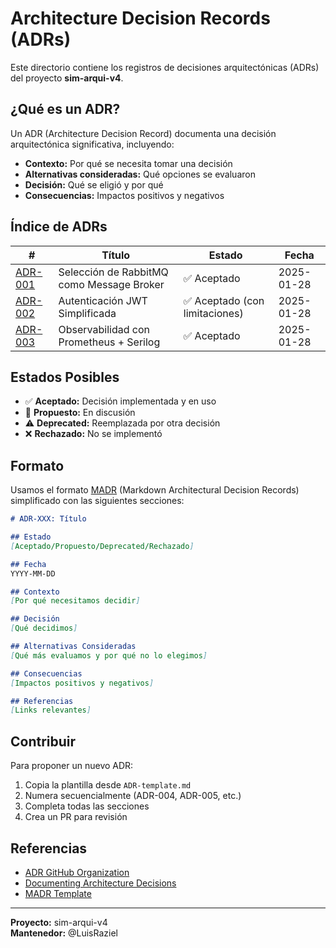 # Architecture Decision Records (ADRs)

Este directorio contiene los registros de decisiones arquitectónicas (ADRs) del proyecto **sim-arqui-v4**.

## ¿Qué es un ADR?

Un ADR (Architecture Decision Record) documenta una decisión arquitectónica significativa, incluyendo:
- **Contexto:** Por qué se necesita tomar una decisión
- **Alternativas consideradas:** Qué opciones se evaluaron
- **Decisión:** Qué se eligió y por qué
- **Consecuencias:** Impactos positivos y negativos

## Índice de ADRs

| # | Título | Estado | Fecha |
|---|--------|--------|-------|
| [ADR-001](./ADR-001-rabbitmq-selection.md) | Selección de RabbitMQ como Message Broker | ✅ Aceptado | 2025-01-28 |
| [ADR-002](./ADR-002-jwt-authentication.md) | Autenticación JWT Simplificada | ✅ Aceptado (con limitaciones) | 2025-01-28 |
| [ADR-003](./ADR-003-observability-prometheus-serilog.md) | Observabilidad con Prometheus + Serilog | ✅ Aceptado | 2025-01-28 |

## Estados Posibles

- ✅ **Aceptado:** Decisión implementada y en uso
- 🚧 **Propuesto:** En discusión
- ⚠️ **Deprecated:** Reemplazada por otra decisión
- ❌ **Rechazado:** No se implementó

## Formato

Usamos el formato [MADR](https://adr.github.io/madr/) (Markdown Architectural Decision Records) simplificado con las siguientes secciones:

```markdown
# ADR-XXX: Título

## Estado
[Aceptado/Propuesto/Deprecated/Rechazado]

## Fecha
YYYY-MM-DD

## Contexto
[Por qué necesitamos decidir]

## Decisión
[Qué decidimos]

## Alternativas Consideradas
[Qué más evaluamos y por qué no lo elegimos]

## Consecuencias
[Impactos positivos y negativos]

## Referencias
[Links relevantes]
```

## Contribuir

Para proponer un nuevo ADR:

1. Copia la plantilla desde `ADR-template.md`
2. Numera secuencialmente (ADR-004, ADR-005, etc.)
3. Completa todas las secciones
4. Crea un PR para revisión

## Referencias

- [ADR GitHub Organization](https://adr.github.io/)
- [Documenting Architecture Decisions](https://cognitect.com/blog/2011/11/15/documenting-architecture-decisions)
- [MADR Template](https://github.com/adr/madr)

---
**Proyecto:** sim-arqui-v4  
**Mantenedor:** @LuisRaziel